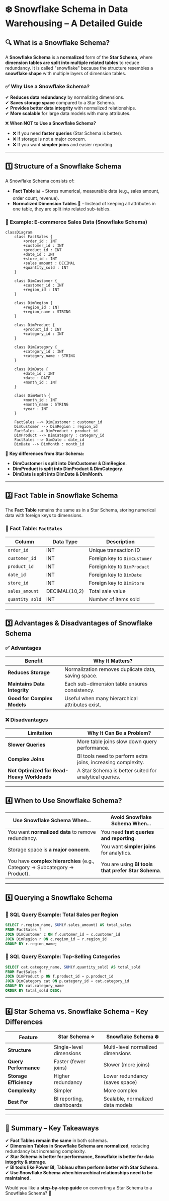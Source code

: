 # **❄️ Snowflake Schema in Data Warehousing – A Detailed Guide**

## **🔍 What is a Snowflake Schema?**

A **Snowflake Schema** is a **normalized** form of the **Star Schema**, where **dimension tables are split into multiple related tables** to reduce redundancy. It is called "snowflake" because the structure resembles a **snowflake shape** with multiple layers of dimension tables.

### **✅ Why Use a Snowflake Schema?**

✔ **Reduces data redundancy** by normalizing dimensions.  
✔ **Saves storage space** compared to a Star Schema.  
✔ **Provides better data integrity** with normalized relationships.  
✔ **More scalable** for large data models with many attributes.

❌ **When NOT to Use a Snowflake Schema?**

- ❌ If you need **faster queries** (Star Schema is better).
- ❌ If storage is not a major concern.
- ❌ If you want **simpler joins** and easier reporting.

---

## **1️⃣ Structure of a Snowflake Schema**

A Snowflake Schema consists of:

- **Fact Table** 📊 – Stores numerical, measurable data (e.g., sales amount, order count, revenue).
- **Normalized Dimension Tables** 📂 – Instead of keeping all attributes in one table, they are split into related sub-tables.

### **📌 Example: E-commerce Sales Data (Snowflake Schema)**

```mermaid
classDiagram
    class FactSales {
        +order_id : INT
        +customer_id : INT
        +product_id : INT
        +date_id : INT
        +store_id : INT
        +sales_amount : DECIMAL
        +quantity_sold : INT
    }

    class DimCustomer {
        +customer_id : INT
        +region_id : INT
    }

    class DimRegion {
        +region_id : INT
        +region_name : STRING
    }

    class DimProduct {
        +product_id : INT
        +category_id : INT
    }

    class DimCategory {
        +category_id : INT
        +category_name : STRING
    }

    class DimDate {
        +date_id : INT
        +date : DATE
        +month_id : INT
    }

    class DimMonth {
        +month_id : INT
        +month_name : STRING
        +year : INT
    }

    FactSales --> DimCustomer : customer_id
    DimCustomer --> DimRegion : region_id
    FactSales --> DimProduct : product_id
    DimProduct --> DimCategory : category_id
    FactSales --> DimDate : date_id
    DimDate --> DimMonth : month_id
```

📌 **Key differences from Star Schema:**

- **DimCustomer is split into DimCustomer & DimRegion**.
- **DimProduct is split into DimProduct & DimCategory**.
- **DimDate is split into DimDate & DimMonth**.

---

## **2️⃣ Fact Table in Snowflake Schema**

The **Fact Table** remains the same as in a Star Schema, storing numerical data with foreign keys to dimensions.

### **📌 Fact Table: `FactSales`**

| **Column**      | **Data Type** | **Description**              |
| --------------- | ------------- | ---------------------------- |
| `order_id`      | INT           | Unique transaction ID        |
| `customer_id`   | INT           | Foreign key to `DimCustomer` |
| `product_id`    | INT           | Foreign key to `DimProduct`  |
| `date_id`       | INT           | Foreign key to `DimDate`     |
| `store_id`      | INT           | Foreign key to `DimStore`    |
| `sales_amount`  | DECIMAL(10,2) | Total sale value             |
| `quantity_sold` | INT           | Number of items sold         |

---

## **3️⃣ Advantages & Disadvantages of Snowflake Schema**

### **✅ Advantages**

| Benefit                      | Why It Matters?                                     |
| ---------------------------- | --------------------------------------------------- |
| **Reduces Storage**          | Normalization removes duplicate data, saving space. |
| **Maintains Data Integrity** | Each sub-dimension table ensures consistency.       |
| **Good for Complex Models**  | Useful when many hierarchical attributes exist.     |

### **❌ Disadvantages**

| Limitation                                 | Why It Can Be a Problem?                                     |
| ------------------------------------------ | ------------------------------------------------------------ |
| **Slower Queries**                         | More table joins slow down query performance.                |
| **Complex Joins**                          | BI tools need to perform extra joins, increasing complexity. |
| **Not Optimized for Read-Heavy Workloads** | A Star Schema is better suited for analytical queries.       |

---

## **4️⃣ When to Use Snowflake Schema?**

| **Use Snowflake Schema When...**                                           | **Avoid Snowflake Schema When...**                  |
| -------------------------------------------------------------------------- | --------------------------------------------------- |
| You want **normalized data** to remove redundancy.                         | You need **fast queries and reporting**.            |
| Storage space is **a major concern**.                                      | You want **simpler joins** for analytics.           |
| You have **complex hierarchies** (e.g., Category → Subcategory → Product). | You are using **BI tools that prefer Star Schema**. |

---

## **5️⃣ Querying a Snowflake Schema**

### **📌 SQL Query Example: Total Sales per Region**

```sql
SELECT r.region_name, SUM(f.sales_amount) AS total_sales
FROM FactSales f
JOIN DimCustomer c ON f.customer_id = c.customer_id
JOIN DimRegion r ON c.region_id = r.region_id
GROUP BY r.region_name;
```

### **📌 SQL Query Example: Top-Selling Categories**

```sql
SELECT cat.category_name, SUM(f.quantity_sold) AS total_sold
FROM FactSales f
JOIN DimProduct p ON f.product_id = p.product_id
JOIN DimCategory cat ON p.category_id = cat.category_id
GROUP BY cat.category_name
ORDER BY total_sold DESC;
```

---

## **6️⃣ Star Schema vs. Snowflake Schema – Key Differences**

| **Feature**            | **Star Schema ⭐**       | **Snowflake Schema ❄️**           |
| ---------------------- | ------------------------ | --------------------------------- |
| **Structure**          | Single-level dimensions  | Multi-level normalized dimensions |
| **Query Performance**  | Faster (fewer joins)     | Slower (more joins)               |
| **Storage Efficiency** | Higher redundancy        | Lower redundancy (saves space)    |
| **Complexity**         | Simpler                  | More complex                      |
| **Best For**           | BI reporting, dashboards | Scalable, normalized data models  |

---

## **🚀 Summary – Key Takeaways**

✔ **Fact Tables remain the same** in both schemas.  
✔ **Dimension Tables in Snowflake Schema are normalized**, reducing redundancy but increasing complexity.  
✔ **Star Schema is better for performance, Snowflake is better for data integrity & storage.**  
✔ **BI tools like Power BI, Tableau often perform better with Star Schema.**  
✔ **Use Snowflake Schema when hierarchical relationships need to be maintained.**

Would you like a **step-by-step guide** on converting a Star Schema to a Snowflake Schema? 🚀
